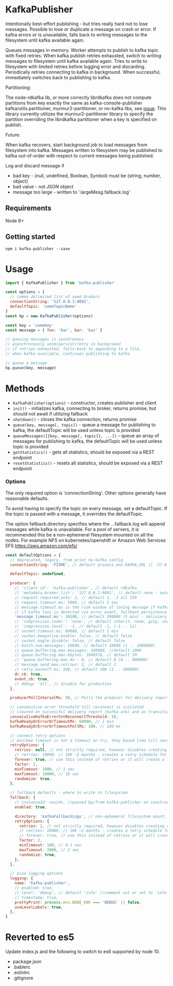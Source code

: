 # KafkaPublisher

Intentionally best-effort publishing - but tries really hard not to lose messages.
Possible to lose or duplicate a message on crash or error.
If kafka errors or is unavailable, falls back to writing messages to the filesystem until kafka available again.

Queues messages in memory.
Worker attempts to publish to kafka topic with fixed retries.
When kafka publish retries exhausted, switch to writing messages to filesystem until kafka available again.
Tries to write to filesystem with limited retries before logging error and discarding.
Periodically retries connecting to kafka in background.
When successful, immediately switches back to publishing to kafka.

Partitioning:

The node-rdkafka lib, or more correctly librdkafka does not compute partitions from key exactly the same as
kafka-console-publisher kafka/utils.partitioner, murmur2-partitioner, or no-kafka libs, see [issue](https://github.com/Blizzard/node-rdkafka/issues/616).
This library currently utilizes the murmur2-partitioner library to specify the partition overriding the
librdkafka partitioner when a key is specified on publish.

Future:

When kafka recovers, start background job to load messages from filesystem into kafka.
Messages written to filesystem may be published to kafka out-of-order with respect to current messages being published.

Log and discard message if

  * bad key - (null, undefined, Boolean, Symbol) must be (string, number, object)
  * bad value - not JSON object
  * message too large - written to '.largeMesg.fallback.log'

## Requirements

Node 8+

## Getting started

```console
npm i kafka-publisher --save
```

# Usage

```javascript
import { KafkaPublisher } from 'kafka-publisher'

const options = {
  // comma delimited list of seed brokers
  connectionString: '127.0.0.1:9092',
  defaultTopic: 'someTopicName'
}
const kp = new KafkaPublisher(options)

const key = 'someKey'
const message = { foo: 'bar', bar: 'baz' }

// queuing messages is synchronous
// asynchronously send/persist/retry in background
// if retries exhausted, falls-back to appending to a file,
// when kafka available, continues publishing to kafka

// queue a message
kp.queue(key, message)
```

# Methods

   * `KafkaPublisher(options)` - constructor, creates publisher and client
   * `init()` - initializes kafka, connecting to broker, returns promise, but should not await if utilizing fallback
   * `shutdown()` - closes the kafka connection, returns promise
   * `queue(key, message[, topic])` - queue a message for publishing to kafka, the defaultTopic will be used unless topic is provided
   * `queueMessages([{key, message[, topic]}, ...])` - queue an array of messages for publishing to kafka, the defaultTopic will be used unless topic is provided
   * `getStatistics()` - gets all statistics, should be exposed via a REST endpoint
   * `resetStatistics()` - resets all statistics, should be exposed via a REST endpoint

### Options

The only required option is 'connectionString'. Other options generally have reasonable defaults.

To avoid having to specify the topic on every message, set a defaultTopic.
If the topic is passed with a message, it overrides the defaultTopic.

The option fallback.directory specifies where the ...fallback.log will append messages while kafka is unavailable.
For a pool of servers, it is recommended this be a non-ephemeral filesystem mounted on all the nodes.
For example NFS on kubernetes/openshift or Amazon Web Services EFS https://aws.amazon.com/efs/


```javascript
const defaultOptions = {
  // deprecated, legacy, from prior no-kafka config
  connectionString: 'FIXME', // default process.env.KAFKA_URL || '27.0.0.1:9092',

  defaultTopic: undefined,

  producer: {
    // 'client.id': 'kafka-publisher', // default rdkafka
    // 'metadata.broker.list': '127.0.0.1:9092', // default none - auto-populated from legacy connectionString
    // request.required.acks: 1, // default 1, -1 all ISR
    // request.timeout.ms: 5000, // default 5 sec
    // message.timeout.ms is the risk window of losing message if kafka becomes unavailable before timeouts and writing to fallback
    // if kafka loss is detected via error event, fallback persistence will occur immediately upon detection
    'message.timeout.ms': 10100, // default 300000 (5 min) - deliviery timeout, ideally (request.timeout.ms x message.send.max.retries + margin)
    // 'compression.codec': 'none', // default inherit, none, gzip, snappy, lz4, inherit
    // 'compression.level': -1, // default -1, (-1 .. 12)
    // socket.timeout.ms: 60000, // default 1 min
    // socket.keepalive.enable: false, // default false
    // socket.nagle.disable: false, // default false
    // batch.num.messages: 10000, // default 10000 (1 .. 1000000)
    // queue.buffering.max.messages: 100000, //default 100K
    // queue.buffering.max.kbytes: 1048576, // default 1M
    // 'queue.buffering.max.ms': 0, // default 0 (0 .. 900000)
    // message.send.max.retries: 2, // default 2
    // retry.backoff.ms: 100, // default 100 (1 .. 300000)
    dr_cb: true,
    event_cb: true,
    // debug: 'all', // disable for production
  },

  producerPollIntervalMs: 50, // Polls the producer for delivery reports or other events to be transmitted via the emitter and handling disconnections and reconnection

  // consecutive error threshold till reconnect is initiated
  // cleared on successful delivery report (kafka ack) and on transition to kafka ready
  consecutiveKafkaErrorCntReconnectThreshold: 10,
  kafkaReadyOrErrorOrTimeoutMs: 60000, // 1 min
  kafkaReadyOrErrorOrTimeoutPollMs: 100, // 100 ms

  // connect retry options
  // min/max timeout is not a timeout on try, they bound time till next retry after failed try
  retryOptions: {
    retries: null, // not strictly required, however disables creating default retry table
    // retries: 10000, // 10K ~2 months - creates a retry schedule for all retries (rediculous, why not computing) 8 9's causes FATAL ERROR: CALL_AND_RETRY_LAST Allocation failed - JavaScript heap out of memory
    forever: true, // use this instead of retries or it will create a lookup table for all retries wasting cycles and memory
    factor: 2,
    minTimeout: 1000, // 1 sec
    maxTimeout: 10000, // 10 sec
    randomize: true,
  },

  // fallback defaults - where to write to filesystem
  fallback: {
    // instanceId: <uuid>, //passed by/from kafka-publisher on construction
    enabled: true,

    directory: 'kafkaFallbackLogs', // non-ephemeral filesystem mount, shared by all nodes
    retryOptions: {
      retries: 2, // not strictly required, however disables creating default retry table
      // retries: 10000, // 10K ~2 months - creates a retry schedule for all retries (rediculous, why not computing) 8 9's causes FATAL ERROR: CALL_AND_RETRY_LAST Allocation failed - JavaScript heap out of memory
      // forever: true, // use this instead of retries or it will create a lookup table for all retries wasting cycles and memory
      factor: 2,
      minTimeout: 100, // 0.1 sec
      maxTimeout: 2000, // 2 sec
      randomize: true,
    },
  },

  // pino logging options
  logging: {
    name: 'kafka-publisher',
    // enabled: true,
    // level: 'debug', // default 'info' //comment out or set to 'info'
    // timestamp: true,
    prettyPrint: process.env.NODE_ENV === 'DEBUG' || false,
    useLevelLabels: true,
  },
}
```

# Reverted to es5

Update index.js and the following to switch to es6 supported by node 10.

   * package.json
   * .bablerc
   * .eslintrc
   * .gitignore
